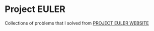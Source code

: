 # Project EULER

Collections of problems that I solved from [PROJECT EULER WEBSITE](https://projecteuler.net/archives)

